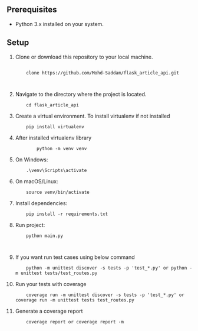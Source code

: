 
## Prerequisites

- Python 3.x installed on your system.

## Setup

1. Clone or download this repository to your local machine.
    
    ```bash: 

        clone https://github.com/Mohd-Saddam/flask_article_api.git



3. Navigate to the directory where the project is located.
    ```bash: 
        cd flask_article_api
4. Create a virtual environment. To install virtualenv if not installed
    ```bash: 
        pip install virtualenv
5. After  installed virtualenv library
    ```bash: 
            python -m venv venv
6. On Windows:
    ```bash: 
        .\venv\Scripts\activate

7. On macOS/Linux:
    ```bash: 
        source venv/bin/activate
8. Install dependencies:
    ```bash: 
        pip install -r requirements.txt
9. Run project:
    ```bash: 
        python main.py



10. If you want run test cases using below command
    ```bash: 
        python -m unittest discover -s tests -p 'test_*.py' or python -m unittest tests/test_routes.py

11. Run your tests with coverage
    ```bash: 
        coverage run -m unittest discover -s tests -p 'test_*.py' or coverage run -m unittest tests test_routes.py
12. Generate a coverage report
    ```bash: 
        coverage report or coverage report -m



